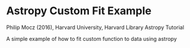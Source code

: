 # Astropy Custom Fit Example

Philip Mocz (2016),
Harvard University,
Harvard Library Astropy Tutorial


A simple example of how to fit custom function to data using astropy
